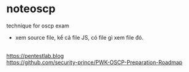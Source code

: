 # noteoscp
technique for oscp exam

+ xem source file, kể cả file JS, có file gì xem file đó.

</br>https://pentestlab.blog 
</br>https://github.com/security-prince/PWK-OSCP-Preparation-Roadmap
